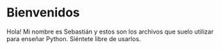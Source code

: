 # Bienvenidos
Hola!
Mi nombre es Sebastián y estos son los archivos que suelo utilizar para enseñar Python. Siéntete libre de usarlos.